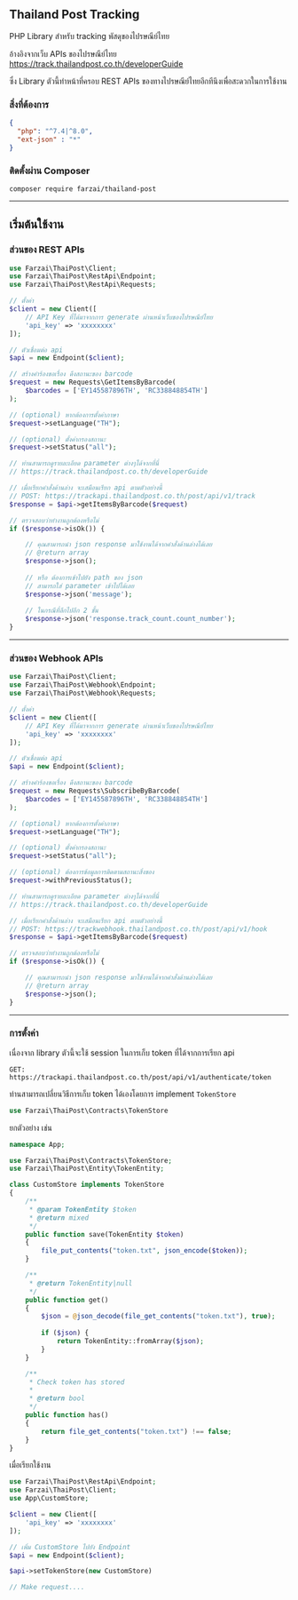 ## Thailand Post Tracking
PHP Library สำหรับ tracking พัสดุของไปรษณีย์ไทย

อ้างอิงจากเว็บ APIs ของไปรษณีย์ไทย https://track.thailandpost.co.th/developerGuide

ซึ่ง Library ตัวนี้ทำหน้าที่ครอบ REST APIs ของทางไปรษณีย์ไทยอีกทีนึงเพื่อสะดวกในการใช้งาน

### สิ่งที่ต้องการ
```json
{
  "php": "^7.4|^8.0",
  "ext-json" : "*"
}
```

### ติดตั้งผ่าน Composer
```
composer require farzai/thailand-post
```

---

## เริ่มต้นใช้งาน
### ส่วนของ REST APIs

```php
use Farzai\ThaiPost\Client;
use Farzai\ThaiPost\RestApi\Endpoint;
use Farzai\ThaiPost\RestApi\Requests;

// ตั้งค่า
$client = new Client([
    // API Key ที่ได้มาจากการ generate ผ่านหน้าเว็บของไปรษณีย์ไทย
    'api_key' => 'xxxxxxxx'
]);

// ตัวเชื่อมต่อ api
$api = new Endpoint($client);

// สร้างคำร้องขอเรื่อง ดึงสถานะของ barcode 
$request = new Requests\GetItemsByBarcode(
    $barcodes = ['EY145587896TH', 'RC338848854TH']
);

// (optional) หากต้องการตั้งค่าภาษา
$request->setLanguage("TH");

// (optional) ตั้งค่ากรองสถานะ
$request->setStatus("all");

// ท่านสามารถดูรายละเอียด parameter ต่างๆได้จากที่นี่
// https://track.thailandpost.co.th/developerGuide

// เมื่อเรียกคำสั่งด้านล่าง จะเสมือนเรียก api ตามตัวอย่างนี้
// POST: https://trackapi.thailandpost.co.th/post/api/v1/track
$response = $api->getItemsByBarcode($request)

// ตรวจสอบว่าทำงานถูกต้องหรือไม่
if ($response->isOk()) {

    // คุณสามารถนำ json response มาใช้งานได้จากคำสั่งด้านล่างได้เลย
    // @return array
    $response->json();
    
    // หรือ ต้องการเข้าไปยัง path ของ json 
    // สามารถใส่ parameter เข้าไปได้เลย
    $response->json('message');
    
    // ในกรณีที่ลึกไปอีก 2 ชั้น
    $response->json('response.track_count.count_number');
}

```

---

### ส่วนของ Webhook APIs

```php
use Farzai\ThaiPost\Client;
use Farzai\ThaiPost\Webhook\Endpoint;
use Farzai\ThaiPost\Webhook\Requests;

// ตั้งค่า
$client = new Client([
    // API Key ที่ได้มาจากการ generate ผ่านหน้าเว็บของไปรษณีย์ไทย
    'api_key' => 'xxxxxxxx'
]);

// ตัวเชื่อมต่อ api
$api = new Endpoint($client);

// สร้างคำร้องขอเรื่อง ดึงสถานะของ barcode 
$request = new Requests\SubscribeByBarcode(
    $barcodes = ['EY145587896TH', 'RC338848854TH']
);

// (optional) หากต้องการตั้งค่าภาษา
$request->setLanguage("TH");

// (optional) ตั้งค่ากรองสถานะ
$request->setStatus("all");

// (optional) ต้องการข้อมูลการติดตามสถานะสิ่งของ
$request->withPreviousStatus();

// ท่านสามารถดูรายละเอียด parameter ต่างๆได้จากที่นี่
// https://track.thailandpost.co.th/developerGuide

// เมื่อเรียกคำสั่งด้านล่าง จะเสมือนเรียก api ตามตัวอย่างนี้
// POST: https://trackwebhook.thailandpost.co.th/post/api/v1/hook
$response = $api->getItemsByBarcode($request)

// ตรวจสอบว่าทำงานถูกต้องหรือไม่
if ($response->isOk()) {

    // คุณสามารถนำ json response มาใช้งานได้จากคำสั่งด้านล่างได้เลย
    // @return array
    $response->json();
}

```


---

### การตั้งค่า

เนื่องจาก library ตัวนี้จะใช้ session ในการเก็บ token ที่ได้จากการเรียก api
```
GET: https://trackapi.thailandpost.co.th/post/api/v1/authenticate/token
```


ท่านสามารถเปลี่ยนวิธีการเก็บ token ได้เองโดยการ implement `TokenStore`
```php
use Farzai\ThaiPost\Contracts\TokenStore
```

ยกตัวอย่าง เช่น

```php
namespace App;

use Farzai\ThaiPost\Contracts\TokenStore;
use Farzai\ThaiPost\Entity\TokenEntity;

class CustomStore implements TokenStore
{
    /**
     * @param TokenEntity $token
     * @return mixed
     */
    public function save(TokenEntity $token)
    {
        file_put_contents("token.txt", json_encode($token));
    }

    /**
     * @return TokenEntity|null
     */
    public function get()
    {
        $json = @json_decode(file_get_contents("token.txt"), true);
        
        if ($json) {
            return TokenEntity::fromArray($json);
        }
    }

    /**
     * Check token has stored
     *
     * @return bool
     */
    public function has()
    {
        return file_get_contents("token.txt") !== false;
    }
}

```

เมื่อเรียกใช้งาน

```php
use Farzai\ThaiPost\RestApi\Endpoint;
use Farzai\ThaiPost\Client;
use App\CustomStore;

$client = new Client([
    'api_key' => 'xxxxxxxx'
]);

// เพิ่ม CustomStore ไปยัง Endpoint
$api = new Endpoint($client);

$api->setTokenStore(new CustomStore)

// Make request....
```

